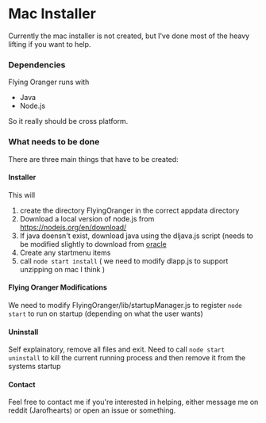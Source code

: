 # Mac Installer

Currently the mac installer is not created, but I've done most of the heavy lifting if you want to help.

### Dependencies
Flying Oranger runs with 

* Java
* Node.js

So it really should be cross platform. 

### What needs to be done
There are three main things that have to be created:

#### Installer
This will 

1. create the directory FlyingOranger in the correct appdata directory
2. Download a local version of node.js from https://nodejs.org/en/download/
3. If java doensn't exist, download java using the dljava.js script (needs to be modified slightly to download from [oracle](http://www.oracle.com/technetwork/java/javase/downloads/jre8-downloads-2133155.html)
4. Create any startmenu items 
4. call `node start install` ( we need to modify dlapp.js to support unzipping on mac I think )

#### Flying Oranger Modifications
We need to modify FlyingOranger/lib/startupManager.js to register `node start` to run on startup (depending on what the user wants)

#### Uninstall
Self explainatory, remove all files and exit. 
Need to call `node start uninstall` to kill the current running process and then remove it from the systems startup


#### Contact

Feel free to contact me if you're interested in helping, either message me on reddit (Jarofhearts) or open an issue or something.
